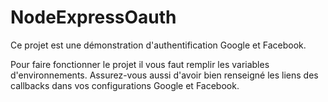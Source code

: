 # NodeExpressOauth

Ce projet est une démonstration d'authentification Google et Facebook.

Pour faire fonctionner le projet il vous faut remplir les variables d'environnements. Assurez-vous aussi d'avoir bien renseigné les liens des callbacks dans vos configurations Google et Facebook.
